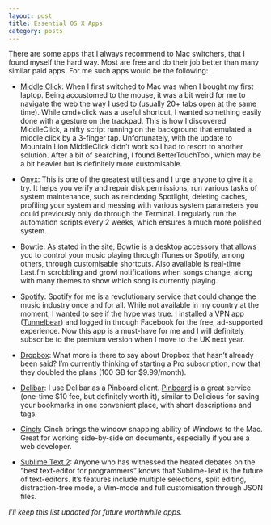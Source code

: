 ```yaml
---
layout: post
title: Essential OS X Apps
category: posts
---
```


There are some apps that I always recommend to Mac switchers, that I found myself the hard way. Most are free and do their job better than many similar paid apps. For me such apps would be the following:

* [Middle Click](http://clement.beffa.org/labs/projects/middleclick/): When I first switched to Mac was when I bought my first laptop. Being accustomed to the mouse, it was a bit weird for me to navigate the web the way I used to  (usually 20+ tabs open at the same time). While cmd+click was a useful shortcut, I wanted something easily done with a gesture on the trackpad. This is how I discovered MiddleClick, a nifty script running on the background that emulated a middle click by a 3-finger tap. Unfortunately, with the update to Mountain Lion MiddleClick didn’t work so I had to resort to another solution. After a bit of searching, I found BetterTouchTool, which may be a bit heavier but is definitely  more customisable.

* [Onyx](http://www.macupdate.com/app/mac/11582/onyx): This is one of the greatest utilities and I urge anyone to give it a try. It helps you verify and repair disk permissions, run various tasks of system maintenance, such as reindexing Spotlight, deleting caches, profiling your system and messing with various system parameters you could previously only do through the Terminal. I regularly run the automation scripts every 2 weeks, which ensures a much more polished system.

* [Bowtie](http://bowtieapp.com/): As stated in the site, Bowtie is a desktop accessory that allows you to control your music playing through iTunes or Spotify, among others, through customisable shortcuts. Also available is real-time Last.fm scrobbling and growl notifications when songs change, along with many themes to show which song is currently playing.

* [Spotify](http://www.spotify.com/uk/): Spotify for me is a revolutionary service that could change the music industry once and for all. While not available in my country at the moment, I wanted to see if the hype was true. I installed a VPN app ([Tunnelbear](http://www.tunnelbear.com/)) and logged in through Facebook for the free, ad-supported experience. Now this app is a must-have for me and I will definitely subscribe to the premium version when I move to the UK next  year.

* [Dropbox](https://www.dropbox.com/): What more is there to say about Dropbox that hasn’t already been said? I’m currently thinking of starting a Pro subscription, now that they doubled the plans (100 GB for $9.99/month).

* [Delibar](http://www.delibarapp.com/): I use Delibar as a Pinboard client. [Pinboard](http://pinboard.in/) is a great service (one-time $10 fee, but definitely worth it), similar to Delicious for saving your bookmarks in one convenient place, with short descriptions and tags.

* [Cinch](http://itunes.apple.com/us/app/cinch/id412529613?mt=12): Cinch brings the window snapping ability of Windows to the Mac. Great for working side-by-side on documents, especially if you are a web developer.

* [Sublime Text 2](http://www.sublimetext.com/2): Anyone who has witnessed the heated debates on the “best text-editor for programmers” knows that Sublime-Text is the future of text-editors. It’s features include multiple selections, split editing, distraction-free mode, a Vim-mode and full customisation through JSON files.

*I’ll keep this list updated for future worthwhile apps.*
